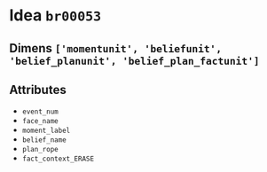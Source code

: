 # Idea `br00053`

## Dimens `['momentunit', 'beliefunit', 'belief_planunit', 'belief_plan_factunit']`

## Attributes
- `event_num`
- `face_name`
- `moment_label`
- `belief_name`
- `plan_rope`
- `fact_context_ERASE`
